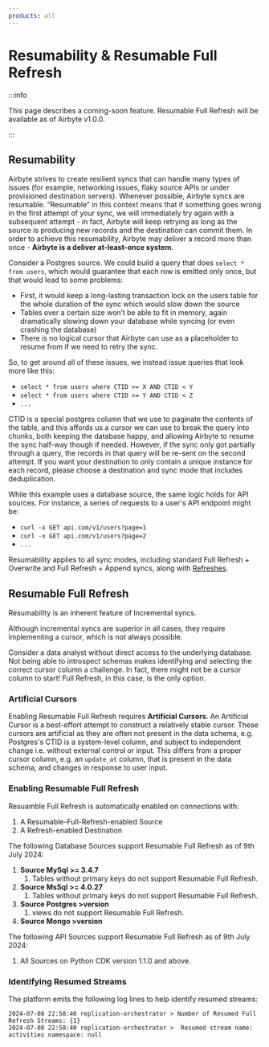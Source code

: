 ```yaml
---
products: all
---
```


# Resumability & Resumable Full Refresh

:::info

This page describes a coming-soon feature. Resumable Full Refresh will be available as of Airbyte v1.0.0.

:::

## Resumability

Airbyte strives to create resilient syncs that can handle many types of issues (for example, networking issues, flaky source APIs or under provisioned
destination servers). Whenever possible, Airbyte syncs are resumable. “Resumable” in this context means that if something goes wrong in the first attempt
of your sync, we will immediately try again with a subsequent attempt - in fact, Airbyte will keep retrying as long as the source is producing new records
and the destination can commit them. In order to achieve this resumability, Airbyte may deliver a record more than once - **Airbyte is a deliver at-least-once system**.

Consider a Postgres source. We could build a query that does `select * from users`, which would guarantee that each row is emitted only once, but that would lead to some problems:

- First, it would keep a long-lasting transaction lock on the users table for the whole duration of the sync which would slow down the source
- Tables over a certain size won’t be able to fit in memory, again dramatically slowing down your database while syncing (or even crashing the database)
- There is no logical cursor that Airbyte can use as a placeholder to resume from if we need to retry the sync.

So, to get around all of these issues, we instead issue queries that look more like this:

- `select * from users where CTID >= X AND CTID < Y`
- `select * from users where CTID >= Y AND CTID < Z`
- `...`

CTID is a special postgres column that we use to paginate the contents of the table, and this affords us a cursor we can use to break the query into chunks, both keeping the database happy, and allowing Airbyte to resume the sync half-way though if needed. However, if the sync only got partially through a query, the records in that query will be re-sent on the second attempt. If you want your destination to only contain a unique instance for each record, please choose a destination and sync mode that includes deduplication.

While this example uses a database source, the same logic holds for API sources. For instance, a series of requests to a user's API endpoint might be:

- `curl -x GET api.com/v1/users?page=1`
- `curl -x GET api.com/v1/users?page=2`
- `...`

Resumability applies to all sync modes, including standard Full Refresh + Overwrite and Full Refresh + Append syncs, along with [Refreshes](./refreshes.md).

## Resumable Full Refresh

Resumability is an inherent feature of Incremental syncs. 


Although incremental syncs are superior in all cases, they require implementing a cursor, which is not always possible.

Consider a data analyst without direct access to the underlying database. Not being able to introspect schemas makes identifying and selecting the correct cursor column a challenge.
In fact, there might not be a cursor column to start! Full Refresh, in this case, is the only option.

### Artificial Cursors

Enabling Resumable Full Refresh requires **Artificial Cursors**. An Artificial Cursor is a best-effort attempt to construct a relatively stable cursor.
These cursors are artificial as they are often not present in the data schema, e.g. Postgres's CTID is a system-level column, and subject to independent
change i.e. without external control or input. This differs from a proper cursor column, e.g. an `update_at` column, that is present in the data schema,
and changes in response to user input.


### Enabling Resumable Full Refresh

Resuamble Full Refresh is automatically enabled on connections with:
1) A Resumable-Full-Refresh-enabled Source
2) A Refresh-enabled Destination

The following Database Sources support Resumable Full Refresh as of 9th July 2024:
1) **Source MySql >= 3.4.7**
   1) Tables without primary keys do not support Resumable Full Refresh.
2) **Source MsSql >= 4.0.27**
   1) Tables without primary keys do not support Resumable Full Refresh.
3) **Source Postgres >version**
   1) views do not support Resumable Full Refresh.
4) **Source Mongo >version**

The following API Sources support Resumable Full Refresh as of 9th July 2024:
1) All Sources on Python CDK version 1.1.0 and above.

### Identifying Resumed Streams

The platform emits the following log lines to help identify resumed streams:
```angular2html
2024-07-08 22:58:40 replication-orchestrator > Number of Resumed Full Refresh Streams: {1}
2024-07-08 22:58:40 replication-orchestrator >  Resumed stream name: activities namespace: null
```
